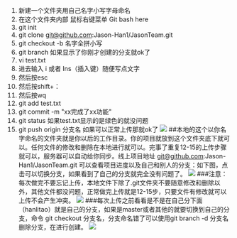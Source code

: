 1. 新建一个文件夹用自己名字小写字母命名
2. 在这个文件夹内部 鼠标右键菜单 Git bash here
3. git init
4. git clone git@github.com:Jason-Han1/JasonTeam.git
5. git checkout -b 名字全拼小写
6. git branch 如果显示了你刚才创建的分支就ok了
7. vi test.txt 
8. 进去输入 i 或者 Ins（插入键）随便写点文字
9. 然后按esc 
10. 然后按shift+： 
11. 然后按wq
12. git add test.txt
13. git commit -m "xx完成了xx功能"
14. git status 如果test.txt显示的是绿色的就没问题
15. git push origin 分支名  如果可以正常上传那就ok了
![](https://i.imgur.com/aXiU151.png)
##本地的这个以你名字命名的文件夹就是你以后的工作目录。你的项目就放到这个文件夹底下就可以。任何文件的修改和删除在本地进行就可以。完事了重复12-15的上传步骤就可以，服务器可以自动给你同步。线上项目地址 git@github.com:Jason-Han1/JasonTeam.git
可以查看项目进度以及自己和别人的分支：如下图，点击可以切换分支，如果看到了自己的分支就完全没有问题了。
![](https://i.imgur.com/skt9mIk.png)
###注意：每次做完不要忘记上传，本地文件下除了.git文件夹不要随意修改和删除以外，其他文件都没问题，正常做完上传就是12-15步，只要文件有修改就可以上传不会产生冲突。
![](https://i.imgur.com/pTeJkwP.png)
###每次上传之前看看是不是在自己分下面（hanlitao）就是自己的分支，如果是master或者其他的就要切换到自己的分支，命令 git checkout 分支名，分支命名错了可以使用git branch -d 分支名 删除分支，在进行创建。
![](https://i.imgur.com/D9RRJRP.png)